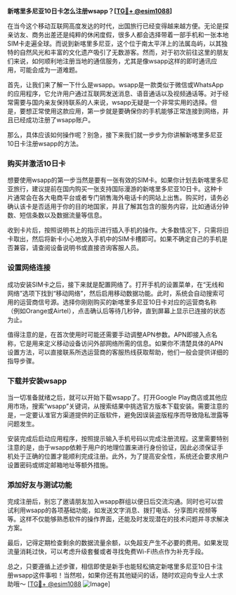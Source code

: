 **新喀里多尼亚10日卡怎么注册wsapp？[[TG💪+ @esim1088](https://t.me/s/esim1088)]**

在当今这个移动互联网高度发达的时代，出国旅行已经变得越来越方便。无论是探亲访友、商务出差还是纯粹的休闲度假，很多人都会选择带着一部手机和一张本地SIM卡走遍全球。而说到新喀里多尼亚，这个位于南太平洋上的法属岛屿，以其独特的自然风光和丰富的文化遗产吸引了无数游客。然而，对于初次前往这里的朋友们来说，如何顺利地注册当地的通信服务，尤其是像wsapp这样的即时通讯应用，可能会成为一道难题。

首先，让我们来了解一下什么是wsapp。wsapp是一款类似于微信或WhatsApp的应用程序，它允许用户通过互联网发送消息、语音通话以及视频通话等。对于经常需要与国内亲友保持联系的人来说，wsapp无疑是一个非常实用的选择。但是，要想正常使用这款应用，第一步就是要确保你的手机能够正常连接到网络，并且已经成功注册了wsapp账户。

那么，具体应该如何操作呢？别急，接下来我们就一步步为你讲解新喀里多尼亚10日卡注册wsapp的方法。

### 购买并激活10日卡

想要使用wsapp的第一步当然是要有一张有效的SIM卡。如果你计划去新喀里多尼亚旅行，建议提前在国内购买一张支持国际漫游的新喀里多尼亚10日卡。这种卡片通常会在各大电商平台或者专门销售海外电话卡的网站上出售。购买时，请务必确认该卡是否适用于你的目的地国家，并且了解其包含的服务内容，比如通话分钟数、短信条数以及数据流量等信息。

收到卡片后，按照说明书上的指示进行插入手机的操作。大多数情况下，只需将旧卡取出，然后将新卡小心地放入手机中的SIM卡槽即可。如果不确定自己的手机是否兼容，请查阅设备说明书或直接咨询客服人员。

### 设置网络连接

成功安装SIM卡之后，接下来就是配置网络了。打开手机的设置菜单，在“无线和网络”选项下找到“移动网络”，然后启用移动数据功能。此时，系统会自动搜索可用的运营商信号源。选择你刚刚购买的新喀里多尼亚10日卡对应的运营商名称（例如Orange或Airtel），点击确认后等待几秒钟，直到屏幕上显示已连接的状态为止。

值得注意的是，在首次使用时可能还需要手动调整APN参数。APN即接入点名称，它是用来定义移动设备访问外部网络所需的信息。如果你不清楚具体的APN设置方法，可以直接联系所选运营商的客服热线获取帮助，他们一般会提供详细的指导步骤。

### 下载并安装wsapp

当一切准备就绪之后，就可以开始下载wsapp了。打开Google Play商店或其他应用市场，搜索“wsapp”关键词，从搜索结果中挑选官方版本下载安装。需要注意的是，一定要认准官方渠道提供的正版软件，避免因误装盗版程序而导致隐私泄露等问题发生。

安装完成后启动应用程序，按照提示输入手机号码以完成注册流程。这里需要特别注意的是，由于wsapp依赖于用户的地理位置来进行身份验证，因此必须保证手机处于正确的位置才能顺利完成注册。此外，为了提高安全性，系统还会要求用户设置密码或绑定邮箱地址等额外措施。

### 添加好友与测试功能

完成注册后，别忘了邀请朋友加入wsapp群组以便日后交流沟通。同时也可以尝试利用wsapp的各项基础功能，如发送文字消息、拨打电话、分享图片视频等等。这样不仅能够熟悉软件的操作界面，还能及时发现潜在的技术问题并寻求解决方案。

最后，记得定期检查剩余的数据流量余额，以免超支产生不必要的费用。如果发现流量消耗过快，可以考虑升级套餐或者寻找免费Wi-Fi热点作为补充手段。

总之，只要遵循上述步骤，相信即使是新手也能轻松搞定新喀里多尼亚10日卡注册wsapp这件事啦！当然啦，如果你还有其他疑问的话，随时欢迎向专业人士求助哦～ [[TG💪+ @esim1088](https://t.me/s/esim1088) ![Image](https://i.postimg.cc/4NQfJmqS/Snipaste-2025-05-13-00-14-12.png)]